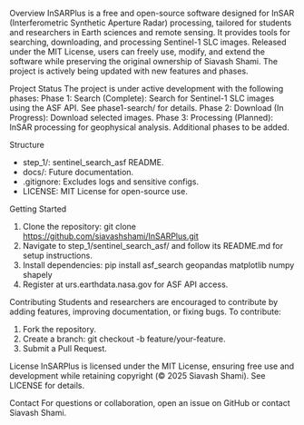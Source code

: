 Overview
InSARPlus is a free and open-source software designed for InSAR (Interferometric Synthetic Aperture Radar) processing, tailored for students and researchers in Earth sciences and remote sensing. It provides tools for searching, downloading, and processing Sentinel-1 SLC images. Released under the MIT License, users can freely use, modify, and extend the software while preserving the original ownership of Siavash Shami. The project is actively being updated with new features and phases.

Project Status
The project is under active development with the following phases:
Phase 1: Search (Complete): Search for Sentinel-1 SLC images using the ASF API. See phase1-search/ for details.
Phase 2: Download (In Progress): Download selected images.
Phase 3: Processing (Planned): InSAR processing for geophysical analysis.
Additional phases to be added.

Structure
- step_1/: sentinel_search_asf README.
- docs/: Future documentation.
- .gitignore: Excludes logs and sensitive configs.
- LICENSE: MIT License for open-source use.

Getting Started
1. Clone the repository: git clone https://github.com/siavashshami/InSARPlus.git
2. Navigate to step_1/sentinel_search_asf/ and follow its README.md for setup instructions.
3. Install dependencies: pip install asf_search geopandas matplotlib numpy shapely
4. Register at urs.earthdata.nasa.gov for ASF API access.

Contributing
Students and researchers are encouraged to contribute by adding features, improving documentation, or fixing bugs. To contribute:
1. Fork the repository.
2. Create a branch: git checkout -b feature/your-feature.
3. Submit a Pull Request.

License
InSARPlus is licensed under the MIT License, ensuring free use and development while retaining copyright (© 2025 Siavash Shami). See LICENSE for details.

Contact
For questions or collaboration, open an issue on GitHub or contact Siavash Shami.
